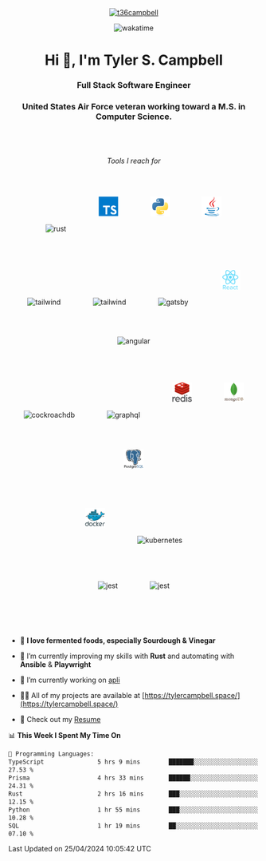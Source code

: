 <p align="center">
<a href="https://www.linkedin.com/in/t36campbell" target="blank"><img align="center" src="https://ik.imagekit.io/t36campbell/Portfolio/linkedin.png.original_m8bbGgPh6.png" alt="t36campbell" height="30" width="30" /></a>
</p>
<div align="center">
  
  ![wakatime](https://wakatime.com/badge/user/738aac7f-8868-4bc3-a1df-4c36703ee4b6.svg)
  
</div>

<h1 align="center">Hi 👋, I'm Tyler S. Campbell</h1>
<h3 align="center">Full Stack Software Engineer</h3>
<h3 align="center">United States Air Force veteran working toward a M.S. in Computer Science.</h3>

<br>
<br>

<h6 align="center">Tools I reach for</h6>
<p align="center">
    <img src="https://rustacean.net/assets/rustacean-orig-noshadow.svg" alt="rust" width="40" height="40" style="margin: 6%;" />
    <img src="https://raw.githubusercontent.com/devicons/devicon/master/icons/typescript/typescript-original.svg" alt="typescript" width="40" height="40" style="margin: 6%;" />
    <img src="https://raw.githubusercontent.com/devicons/devicon/master/icons/python/python-original.svg" alt="python" width="40" height="40" style="margin: 6%;" />
    <img src="https://raw.githubusercontent.com/devicons/devicon/master/icons/java/java-original.svg" alt="java" width="40" height="40" style="margin: 6%;" />
</p>
<p align="center"> 
    <img src="https://www.vectorlogo.zone/logos/tailwindcss/tailwindcss-icon.svg" alt="tailwind" width="40" height="40" style="margin: 6%;" />
    <img src="https://assets.vercel.com/image/upload/v1662130559/nextjs/Icon_dark_background.png" alt="tailwind" width="40" height="40" style="margin: 6%;" />
    <img src="https://www.vectorlogo.zone/logos/gatsbyjs/gatsbyjs-icon.svg" alt="gatsby" width="40" height="40" style="margin: 6%;" />
    <img src="https://raw.githubusercontent.com/devicons/devicon/master/icons/react/react-original-wordmark.svg" alt="react" width="40" height="40" style="margin: 6%;" />
    <img src="https://angular.io/assets/images/logos/angular/angular.svg" alt="angular" width="40" height="40" style="margin: 6%;" />
</p>
<p align="center">
    <img src="https://cdn.worldvectorlogo.com/logos/cockroachdb.svg" alt="cockroachdb" width="40" height="40" style="margin: 6%;" />
    <img src="https://www.vectorlogo.zone/logos/graphql/graphql-icon.svg" alt="graphql" width="40" height="40" style="margin: 6%;" />
    <img src="https://raw.githubusercontent.com/devicons/devicon/master/icons/redis/redis-original-wordmark.svg" alt="redis" width="40" height="40" style="margin: 6%;" />
    <img src="https://raw.githubusercontent.com/devicons/devicon/master/icons/mongodb/mongodb-original-wordmark.svg" alt="mongodb" width="40" height="40" style="margin: 6%;" />
    <img src="https://raw.githubusercontent.com/devicons/devicon/master/icons/postgresql/postgresql-original-wordmark.svg" alt="postgresql" width="40" height="40" style="margin: 6%;" />
</p>
<p align="center">
    <img src="https://raw.githubusercontent.com/devicons/devicon/master/icons/docker/docker-original-wordmark.svg" alt="docker" width="40" height="40" style="margin: 6%;" />
    <img src="https://www.vectorlogo.zone/logos/kubernetes/kubernetes-icon.svg" alt="kubernetes" width="40" height="40" style="margin: 6%;" />
</p>
<p align="center">
    <img src="https://playwright.dev/img/playwright-logo.svg" alt="jest" width="40" height="40" style="margin: 6%;" />
    <img src="https://www.vectorlogo.zone/logos/jestjsio/jestjsio-icon.svg" alt="jest" width="40" height="40" style="margin: 6%;" />
</p>

<br>
<br>

- 🍞 **I love fermented foods, especially Sourdough & Vinegar**

- 🌱 I’m currently improving my skills with **Rust** and automating with **Ansible** & **Playwright**

- 🔭 I’m currently working on [apli](https://github.com/t36campbell/apli)

- 👨‍💻 All of my projects are available at [https://tylercampbell.space/](https://tylercampbell.space/)

- 📄 Check out my [Resume](https://tylercampbell.space/Tyler%20Campbell%20Resume%20(2024).pdf)


<!--START_SECTION:waka-->

📊 **This Week I Spent My Time On** 
```text
💬 Programming Languages: 
TypeScript               5 hrs 9 mins        ███████░░░░░░░░░░░░░░░░░░   27.53 % 
Prisma                   4 hrs 33 mins       ██████░░░░░░░░░░░░░░░░░░░   24.31 % 
Rust                     2 hrs 16 mins       ███░░░░░░░░░░░░░░░░░░░░░░   12.15 % 
Python                   1 hr 55 mins        ███░░░░░░░░░░░░░░░░░░░░░░   10.28 % 
SQL                      1 hr 19 mins        ██░░░░░░░░░░░░░░░░░░░░░░░   07.10 % 
```


 Last Updated on 25/04/2024 10:05:42 UTC
<!--END_SECTION:waka-->
